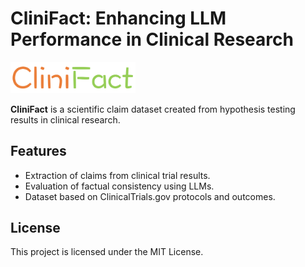 
# CliniFact: Enhancing LLM Performance in Clinical Research

<img src="assets/logo.png" alt="Logo" width="200"/>

**CliniFact** is a scientific claim dataset created from hypothesis testing results in clinical research.

## Features
- Extraction of claims from clinical trial results.
- Evaluation of factual consistency using LLMs.
- Dataset based on ClinicalTrials.gov protocols and outcomes.

## License
This project is licensed under the MIT License.
